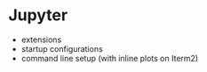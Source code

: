 # Jupyter

* extensions
* startup configurations
* command line setup \(with inline plots on Iterm2\)

